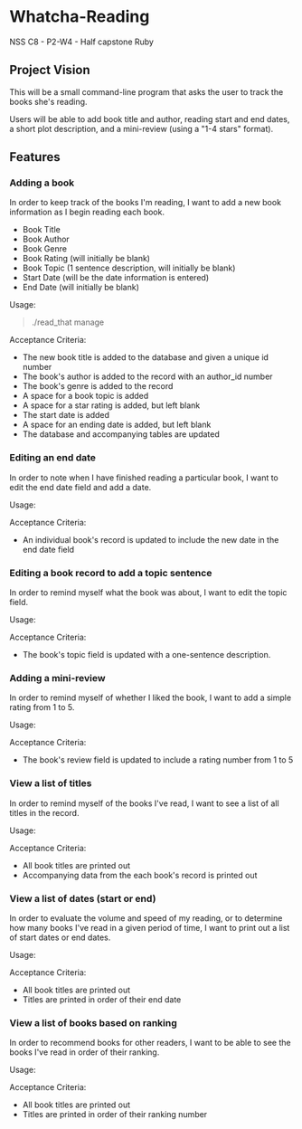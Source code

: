 # Whatcha-Reading
NSS C8 - P2-W4 - Half capstone Ruby

## Project Vision

This will be a small command-line program that asks the user to track the books she's reading.

Users will be able to add book title and author, reading start and end dates, a short plot description, and a mini-review (using a "1-4 stars" format).

## Features

### Adding a book
In order to keep track of the books I'm reading, I want to add a new book information as I begin reading each book.
  * Book Title
  * Book Author
  * Book Genre
  * Book Rating (will initially be blank)
  * Book Topic (1 sentence description, will initially be blank)
  * Start Date (will be the date information is entered)
  * End Date (will initially be blank)

Usage:
> ./read_that manage
> 
>

Acceptance Criteria:
* The new book title is added to the database and given a unique id number
* The book's author is added to the record with an author_id number
* The book's genre is added to the record
* A space for a book topic is added
* A space for a star rating is added, but left blank
* The start date is added
* A space for an ending date is added, but left blank
* The database and accompanying tables are updated


### Editing an end date

In order to note when I have finished reading a particular book, I want to edit the end date field and add a date.

Usage:


Acceptance Criteria:
* An individual book's record is updated to include the new date in the end date field


### Editing a book record to add a topic sentence

In order to remind myself what the book was about, I want to edit the topic field.

Usage:


Acceptance Criteria:
* The book's topic field is updated with a one-sentence description.


### Adding a mini-review

In order to remind myself of whether I liked the book, I want to add a simple rating from 1 to 5.

Usage:

Acceptance Criteria:
* The book's review field is updated to include a rating number from 1 to 5


### View a list of titles

In order to remind myself of the books I've read, I want to see a list of all titles in the record.

Usage:

Acceptance Criteria:
* All book titles are printed out
* Accompanying data from the each book's record is printed out


### View a list of dates (start or end)

In order to evaluate the volume and speed of my reading, or to determine how many books I've read in a given period of time, I want to print out a list of start dates or end dates.

Usage:



Acceptance Criteria:
* All book titles are printed out
* Titles are printed in order of their end date


### View a list of books based on ranking

In order to recommend books for other readers, I want to be able to see the books I've read in order of their ranking.

Usage:

Acceptance Criteria:
* All book titles are printed out
* Titles are printed in order of their ranking number
